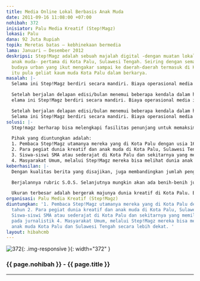 ```yaml
---
title: Media Online Lokal Berbasis Anak Muda
date: 2011-09-16 11:08:00 +07:00
nohibah: 372
inisiator: Palu Media Kreatif (Step!Magz)
lokasi: Palu
dana: 92 Juta Rupiah
topik: Meretas batas – kebhinekaan bermedia
lama: Januari – Desember 2012
deskripsi: Step!Magz adalah sebuah majalah digital -dengan muatan lokal dan segmen
  anak muda- pertama di Kota Palu, Sulawesi Tengah. Seiring dengan semakin berkembangnya
  budaya urban yang ikut mengakar sampai ke daerah-daerah termasuk di Kota Palu, seperti
  itu pula geliat kaum muda Kota Palu dalam berkarya.
masalah: |-
  Selama ini Step!Magz berdiri secara mandiri. Biaya operasional media ini ditanggung secara sukarela oleh para pegiatnya. Kami menyebut ini sebagai proyek amal, karena melihat kebutuhan media anak muda di Kota Palu.

  Setelah berjalan delapan edisi/bulan menemui beberapa kendala dalam hal operasional, hal itu disebabkan kurangnya fasilitas penunjang seperti bandwith, koneksi internet, kantor sebagai pusat aktivitas dan fasilitas penunjang dilapangan seperti kamera, voice recorder, modem USB.
  elama ini Step!Magz berdiri secara mandiri. Biaya operasional media ini ditanggung secara sukarela oleh para pegiatnya. Kami menyebut ini sebagai proyek amal, karena melihat kebutuhan media anak muda di Kota Palu.

  Setelah berjalan delapan edisi/bulan menemui beberapa kendala dalam hal operasional, hal itu disebabkan kurangnya fasilitas penunjang seperti bandwith, koneksi internet, kantor sebagai pusat aktivitas dan fasilitas penunjang dilapangan seperti kamera, voice recorder, modem USB.
  Selama ini Step!Magz berdiri secara mandiri. Biaya operasional media ini ditanggung secara sukarela oleh para pegiatnya. Kami menyebut ini sebagai proyek amal, karena melihat kebutuhan media anak muda di Kota Palu.
solusi: |-
  Step!magz berharap bisa melengkapi fasilitas penunjang untuk memaksimalkan kinerja baik internal maupun eksternal. Untuk sementara Step!Magz masih mengandalkan fasilitas seadanya, misalnya soal koneksi internet, Step!Magz menggunakan fasilitas free hotspot di Kafe-kafe yang ada di Kota Palu. Alat-alat pelengkap seperti kamera digital, recorder dan lain-lain juga akan memudahkan kami dalam melakukan peliputan. Kantor sebagai pusat aktivitas, juga akan memudahkan koordinasi kami.

  Pihak yang diuntungkan adalah:
  1. Pembaca Step!Magz utamanya mereka yang di Kota Palu dengan usia 16-35 tahun
  2. Para pegiat dunia kreatif dan anak muda di Kota Palu, Sulawesi Tengah
  3. Siswa-siswi SMA atau sederajat di Kota Palu dan sekitarnya yang memiliki ketertarikan pada jurnalistik
  4. Masyarakat Umum, melalui Step!Magz mereka bisa melihat dunia anak muda Kota Palu dan Sulawesi Tengah secara lebih dekat.
keberhasilan: |-
  Dengan kualitas berita yang disajikan, juga membandingkan jumlah pengunjung website sebelum dan sesudah fasilitas penunjang terpenuhi.

  Berjalannya rubric S.O.S. Selanjutnya mungkin akan ada benih-benih jurnalis muda dari program ini, yang bisa diasah lebih lanjut oleh Step!Magz.

  Ukuran terbesar adalah bergerak majunya dunia kreatif di Kota Palu. Berkembangnya aktivitas-aktivitas kesenian seperti: musik, film, design, penulisan, hand-made, clothing dan lain-lain.
organisasi: Palu Media Kreatif (Step!Magz)
diuntungkan: '1. Pembaca Step!Magz utamanya mereka yang di Kota Palu dengan usia 16-35
  tahun 2. Para pegiat dunia kreatif dan anak muda di Kota Palu, Sulawesi Tengah 3.
  Siswa-siswi SMA atau sederajat di Kota Palu dan sekitarnya yang memiliki ketertarikan
  pada jurnalistik 4. Masyarakat Umum, melalui Step!Magz mereka bisa melihat dunia
  anak muda Kota Palu dan Sulawesi Tengah secara lebih dekat. '
layout: hibahcmb
---
```


![372](/static/img/hibahcmb/372.png){: .img-responsive }{: width="372" }

### {{ page.nohibah }} - {{ page.title }}

---
